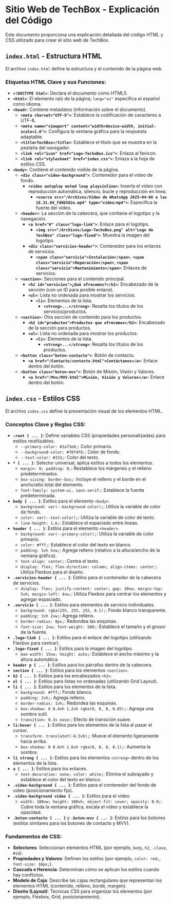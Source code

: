# Sitio Web de TechBox - Explicación del Código

Este documento proporciona una explicación detallada del código HTML y CSS utilizado para crear el sitio web de TechBox.

## `index.html` - Estructura HTML

El archivo `index.html` define la estructura y el contenido de la página web.

### Etiquetas HTML Clave y sus Funciones:

* **`<!DOCTYPE html>`**: Declara el documento como HTML5.
* **`<html>`**: El elemento raíz de la página; `lang="es"` especifica el español como idioma.
* **`<head>`**: Contiene metadatos (información sobre el documento).
    * **`<meta charset="UTF-8">`**: Establece la codificación de caracteres a UTF-8.
    * **`<meta name="viewport" content="width=device-width, initial-scale=1.0">`**: Configura la ventana gráfica para la respuesta adaptable.
    * **`<title>TechBox</title>`**: Establece el título que se muestra en la pestaña del navegador.
    * **`<link rel="icon" href="Logo-TechoBox.ico">`**: Enlaza al favicon.
    * **`<link rel="stylesheet" href="index.css">`**: Enlaza a la hoja de estilos CSS.
* **`<body>`**: Contiene el contenido visible de la página.
    * **`<div class="video-background">`**: Contenedor para el video de fondo.
        * **`<video autoplay muted loop playsinline>`**: Inserta el video con reproducción automática, silencio, bucle y reproducción en línea.
            * **`<source src="/Archivos/Video de WhatsApp 2025-04-06 a las 16.31.04_fd6b582e.mp4" type="video/mp4">`**: Especifica la fuente del video.
    * **`<header>`**: La sección de la cabecera, que contiene el logotipo y la navegación.
        * **`<a href="#" class="logo-link">`**: Enlace para el logotipo.
            * **`<img src="/Archivos/Logo-TechoBox.png" alt="Logo de TechBox" class="logo-fixed">`**: Muestra la imagen del logotipo.
        * **`<div class="servicios-header">`**: Contenedor para los enlaces de servicios.
            * **`<span class="servicio">Instalación</span>`**, **`<span class="servicio">Reparación</span>`**, **`<span class="servicio">Mantenimiento</span>`**: Enlaces de servicios.
    * **`<section>`**: Secciones para el contenido principal.
        * **`<h2 id="servicios">¿Qué ofrecemos?</h2>`**: Encabezado de la sección (con un ID para posible enlace).
        * **`<ul>`**: Lista no ordenada para mostrar los servicios.
            * **`<li>`**: Elementos de la lista.
                * **`<strong>...</strong>`**: Resalta los títulos de los servicios/productos.
    * **`<section>`**: Otra sección de contenido para los productos.
        * **`<h2 id="productos">Productos que ofrecemos</h2>`**: Encabezado de la sección para productos.
        * **`<ul>`**: Lista no ordenada para mostrar los productos.
            * **`<li>`**: Elementos de la lista.
                * **`<strong>...</strong>`**: Resalta los títulos de los productos.
    * **`<button class="boton-contacto">`**: Botón de contacto.
        * **`<a href="/Contacto/contacto.html">Contáctanos</a>`**: Enlace dentro del botón.
    * **`<button class="boton-mvv">`**: Botón de Misión, Visión y Valores.
        * **`<a href="/Mvv/MVV.html">Misión, Visión y Valores</a>`**: Enlace dentro del botón.

## `index.css` - Estilos CSS

El archivo `index.css` define la presentación visual de los elementos HTML.

### Conceptos Clave y Reglas CSS:

* **`:root { ... }`**: Define variables CSS (propiedades personalizadas) para estilos reutilizables.
    * `--primary-color: #1a73e8;`: Color primario.
    * `--background-color: #f0f4f8;`: Color de fondo.
    * `--text-color: #333;`: Color del texto.
* **`* { ... }`**: Selector universal; aplica estilos a todos los elementos.
    * `margin: 0; padding: 0;`: Restablece los márgenes y el relleno predeterminados.
    * `box-sizing: border-box;`: Incluye el relleno y el borde en el ancho/alto total del elemento.
    * `font-family: system-ui, sans-serif;`: Establece la fuente predeterminada.
* **`body { ... }`**: Estilos para el elemento `<body>`.
    * `background: var(--background-color);`: Utiliza la variable de color de fondo.
    * `color: var(--text-color);`: Utiliza la variable de color de texto.
    * `line-height: 1.6;`: Establece el espaciado entre líneas.
* **`header { ... }`**: Estilos para el elemento `<header>`.
    * `background: var(--primary-color);`: Utiliza la variable de color primario.
    * `color: #fff;`: Establece el color del texto en blanco.
    * `padding: 5vh 5vw;`: Agrega relleno (relativo a la altura/ancho de la ventana gráfica).
    * `text-align: center;`: Centra el texto.
    * `display: flex; flex-direction: column; align-items: center;`: Utiliza Flexbox para el diseño.
* **`.servicios-header { ... }`**: Estilos para el contenedor de la cabecera de servicios.
    * `display: flex; justify-content: center; gap: 10vw; margin-top: 5vh; margin-left: 4vw;`: Utiliza Flexbox para centrar los elementos y agregar espaciado.
* **`.servicio { ... }`**: Estilos para elementos de servicio individuales.
    * `background: rgba(255, 255, 255, 0.1);`: Fondo blanco transparente.
    * `padding: 1vh 2vw;`: Agrega relleno.
    * `border-radius: 8px;`: Redondea las esquinas.
    * `font-size: 2vw; font-weight: 500;`: Establece el tamaño y el grosor de la fuente.
* **`.logo-link { ... }`**: Estilos para el enlace del logotipo (utilizando Flexbox para centrar).
* **`.logo-fixed { ... }`**: Estilos para la imagen del logotipo.
    * `max-width: 15vw; height: auto;`: Establece el ancho máximo y la altura automática.
* **`header p { ... }`**: Estilos para los párrafos dentro de la cabecera.
* **`section { ... }`**: Estilos para los elementos `<section>`.
* **`h2 { ... }`**: Estilos para los encabezados `<h2>`.
* **`ul { ... }`**: Estilos para listas no ordenadas (utilizando Grid Layout).
* **`li { ... }`**: Estilos para los elementos de la lista.
    * `background: #fff;`: Fondo blanco.
    * `padding: 2vh;`: Agrega relleno.
    * `border-radius: 1vh;`: Redondea las esquinas.
    * `box-shadow: 0 0.4vh 1.2vh rgba(0, 0, 0, 0.05);`: Agrega una sombra sutil.
    * `transition: 0.3s ease;`: Efecto de transición suave.
* **`li:hover { ... }`**: Estilos para los elementos de la lista al pasar el cursor.
    * `transform: translateY(-0.5vh);`: Mueve el elemento ligeramente hacia arriba.
    * `box-shadow: 0 0.6vh 1.6vh rgba(0, 0, 0, 0.1);`: Aumenta la sombra.
* **`li strong { ... }`**: Estilos para los elementos `<strong>` dentro de los elementos de la lista.
* **`a { ... }`**: Estilos para los enlaces.
    * `text-decoration: none; color: white;`: Elimina el subrayado y establece el color del texto en blanco.
* **`.video-background { ... }`**: Estilos para el contenedor del fondo de video (posicionamiento fijo).
* **`.video-background video { ... }`**: Estilos para el video.
    * `width: 100vw; height: 100vh; object-fit: cover; opacity: 0.9;`: Cubre toda la ventana gráfica, escala el video y establece la opacidad.
* **`.boton-contacto { ... }`** y **`.boton-mvv { ... }`**: Estilos para los botones (estilos similares para los botones de contacto y MVV).

### Fundamentos de CSS:

* **Selectores**: Seleccionan elementos HTML (por ejemplo, `body`, `h2`, `.clase`, `#id`).
* **Propiedades y Valores**: Definen los estilos (por ejemplo, `color: red;`, `font-size: 16px;`).
* **Cascada e Herencia**: Determinan cómo se aplican los estilos cuando hay conflictos.
* **Modelo de Caja**: Describe las cajas rectangulares que representan los elementos HTML (contenido, relleno, borde, margen).
* **Diseño (Layout)**: Técnicas CSS para organizar los elementos (por ejemplo, Flexbox, Grid, posicionamiento).
